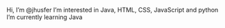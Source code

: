 Hi, I’m @jhusfer
I’m interested in Java, HTML, CSS, JavaScript and python
I’m currently learning Java


<!---
jhusfer/jhusfer is a ✨ special ✨ repository because its `README.md` (this file) appears on your GitHub profile.
You can click the Preview link to take a look at your changes.
--->
